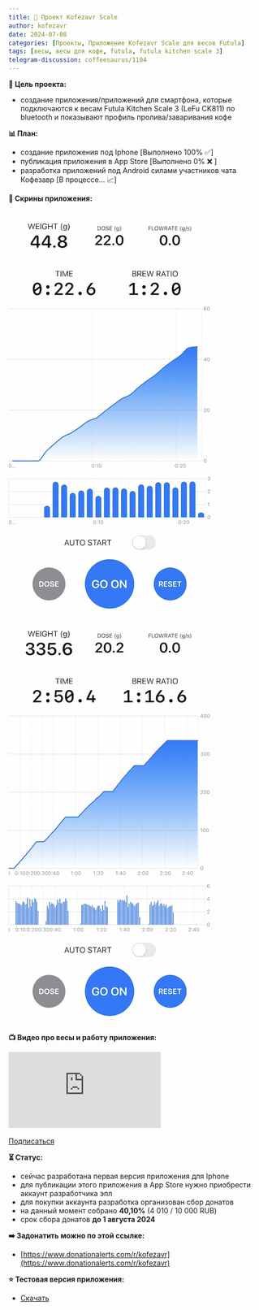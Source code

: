 ```yaml
---
title: 💼 Проект Kofezavr Scale
author: kofezavr
date: 2024-07-08
categories: [Проекты, Приложение Kofezavr Scale для весов Futula]
tags: [весы, весы для кофе, futula, futula kitchen scale 3]
telegram-discussion: coffeesaurus/1104
---
```


**🎯 Цель проекта:**
- создание приложения/приложений для смартфона, которые подключаются к весам Futula Kitchen Scale 3 (LeFu CK811) по bluetooth и показывают профиль пролива/заваривания кофе



**📊 План:**
- создание приложения под Iphone \[Выполнено 100% ✅\]
- публикация приложения в App Store \[Выполнено 0% ❌ \]
- разработка приложений под Android силами участников чата Кофезавр \[В процессе... 📈\]



**📱 Скрины приложения:**

![Kofezavr Scale Espresso](/assets/img/posts/24/07/kofezavr-scale-espresso.jpg) ![Kofezavr Scale V60](/assets/img/posts/24/07/kofezavr-scale-v60.jpg)



**📺 Видео про весы и работу приложения:**
<p><div class="youtube-wrapper"><iframe src="https://www.youtube.com/embed/BNw_KSJuXiY" title="YouTube video player" frameborder="0" allow="accelerometer; autoplay; clipboard-write; encrypted-media; gyroscope; picture-in-picture" allowfullscreen></iframe></div></p>

<a class="play" href="https://www.youtube.com/c/Coffeesaurus?sub_confirmation=1"><i class="fab fa-youtube"></i> Подписаться</a>



**⏳ Статус:**
- сейчас разработана первая версия приложения для Iphone
- для публикации этого приложения в App Store нужно приобрести аккаунт разработчика эпл
- для покупки аккаунта разработка организован сбор донатов
- на данный момент собрано **40,10%** (4 010 / 10 000 RUB)
- срок сбора донатов **до 1 августа 2024**



**➡️ Задонатить можно по этой ссылке:**
- [https://www.donationalerts.com/r/kofezavr](https://www.donationalerts.com/r/kofezavr)



**⭐️ Тестовая версия приложения:**
- [Скачать](https://i.diawi.com/yF2HsB)